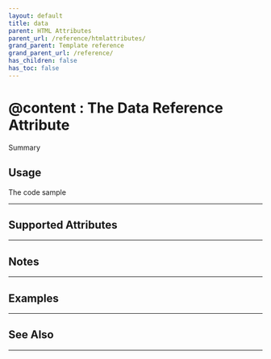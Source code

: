 ```yaml
---
layout: default
title: data
parent: HTML Attributes
parent_url: /reference/htmlattributes/
grand_parent: Template reference
grand_parent_url: /reference/
has_children: false
has_toc: false
---
```


# @content : The Data Reference Attribute

Summary

## Usage

 The code sample

---

## Supported Attributes


---

## Notes


---

## Examples


---


## See Also


---

